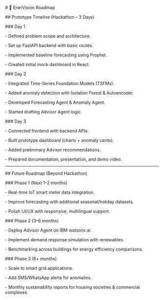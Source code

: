 \# 🚀 EnerVision Roadmap



\## Prototype Timeline (Hackathon – 3 Days)



\### Day 1

\- Defined problem scope and architecture.

\- Set up FastAPI backend with basic routes.

\- Implemented baseline forecasting using Prophet.

\- Created initial mock dashboard in React.



\### Day 2

\- Integrated Time-Series Foundation Models (TSFMs).

\- Added anomaly detection with Isolation Forest \& Autoencoder.

\- Developed Forecasting Agent \& Anomaly Agent.

\- Started drafting Advisor Agent logic.



\### Day 3

\- Connected frontend with backend APIs.

\- Built prototype dashboard (charts + anomaly cards).

\- Added preliminary Advisor recommendations.

\- Prepared documentation, presentation, and demo video.



---



\## Future Roadmap (Beyond Hackathon)



\### Phase 1 (Next 1–2 months)

\- Real-time IoT smart meter data integration.

\- Improve forecasting with additional seasonal/holiday datasets.

\- Polish UI/UX with responsive, multilingual support.



\### Phase 2 (3–6 months)

\- Deploy Advisor Agent on IBM watsonx.ai.

\- Implement demand response simulation with renewables.

\- Benchmarking across buildings for energy efficiency comparisons.



\### Phase 3 (6+ months)

\- Scale to smart grid applications.

\- Add SMS/WhatsApp alerts for anomalies.

\- Monthly sustainability reports for housing societies \& commercial complexes.



